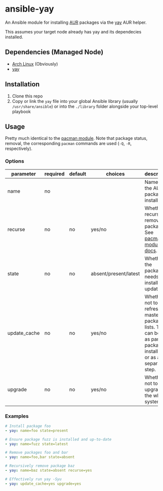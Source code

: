 # ansible-yay

An Ansible module for installing [AUR](https://aur.archlinux.org/) packages via
the [yay][yay] AUR helper.

This assumes your target node already has yay and its dependecies installed.

## Dependencies (Managed Node)

- [Arch Linux](https://www.archlinux.org/) (Obviously)
- [yay][yay]

## Installation

1. Clone this repo
2. Copy or link the `yay` file into your global Ansible library (usually
   `/usr/share/ansible`) or into the `./library` folder alongside your
   top-level playbook

## Usage

Pretty much identical to the [pacman module][pacman-mod]. Note that package
status, removal, the corresponding `pacman` commands are used (`-Q`, `-R`,
respectively).

### Options

| parameter    | required | default | choices               | description                                                                                                                  |
| ------------ | -------- | ------- | --------------------- | ---------------------------------------------------------------------------------------------------------------------------- |
| name         | no       |         |                       | Name of the AUR package to install.                                                                                          |
| recurse      | no       | no      | yes/no                | Whether to recursively remove packages. See [pacman module docs][pacman-mod].                                                |
| state        | no       | no      | absent/present/latest | Whether the package needs to be installed or updated.                                                                        |
| update_cache | no       | no      | yes/no                | Whether or not to refresh the master package lists. This can be run as part of a package installation or as a separate step. |
| upgrade      | no       | no      | yes/no                | Whether or not to upgrade the whole systemd.                                                                                 |

### Examples

```yaml
# Install package foo
- yay: name=foo state=present

# Ensure package fuzz is installed and up-to-date
- yay: name=fuzz state=latest

# Remove packages foo and bar
- yay: name=foo,bar state=absent

# Recursively remove package baz
- yay: name=baz state=absent recurse=yes

# Effectively run yay -Syu
- yay: update_cache=yes upgrade=yes
```

[yay]: https://github.com/Jguer/yay
[pacman-mod]: http://docs.ansible.com/pacman_module.html
